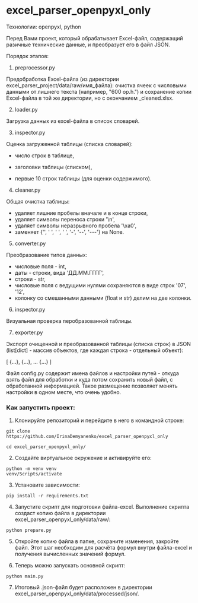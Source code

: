 # excel_parser_openpyxl_only
Технологии: openpyxl, python

Перед Вами проект, который обрабатывает Excel-файл, содержащий разичные технические данные, и преобразует его в файл JSON.

Порядок этапов:

1. preprocessor.py

Предобработка Excel-файла (из директории excel_parser_project/data/raw/имя_файла): очистка ячеек с числовыми данными от лишнего текста (например, "600 op.h.") и сохранение копии Excel-файла в той же директории, но с окончанием _cleaned.xlsx.

2. loader.py

Загрузка данных из excel-файла в список словарей.

3. inspector.py

Оценка загруженной таблицы (списка словарей):

- число строк в таблице,

- заголовки таблицы (списком),

- первые 10 строк таблицы (для оценки содержимого).

4. cleaner.py

Общая очистка таблицы:
- удаляет лишние пробелы вначале и в конце строки,
- удаляет символы переноса строки '\n',
- удаляет символы неразрывного пробела '\xa0',
- заменяет {'', ' ', '  ', '   ', '-', '--', '---'} на None.

5. converter.py

Преобразование типов данных:
- числовые поля - int,
- даты - строки, вида 'ДД.ММ.ГГГГ',
- строки - str,
- числовые поля с ведущими нулями сохраняются в виде строк '07', '12',
- колонку со смешанными данными (float и str) делим на две колонки.

6. inspector.py

Визуальная проверка перобразованной таблицы.

7. exporter.py

Экспорт очищенной и преобразованной таблицы (списка строк) в JSON (list[dict] - массив объектов, где каждая строка - отдельный объект):

[
    {...},
    {...},
    ...
    {...}
]

Файл config.py содержит имена файлов и настройки путей - откуда взять файл для обработки и куда потом сохранить новый файл, с обработанной информацией. Такое размещение позволяет менять настройки в одном месте, что очень удобно.

### Как запустить проект:

1. Клонируйте репозиторий и перейдите в него в командной строке:

```
git clone https://github.com/IrinaDemyanenko/excel_parser_openpyxl_only
```

```
cd excel_parser_openpyxl_only/
```

2. Создайте виртуальное окружение и активируйте его:

```
python -m venv venv
venv/Scripts/activate
```

3. Установите зависимости:
```
pip install -r requirements.txt
```

4. Запустите скрипт для подготовки файла-excel. Выполнение скрипта создаст копию файла в директории excel_parser_openpyxl_only/data/raw/:
```
python prepare.py
```

5. Откройте копию файла в папке, сохраните изменения,  закройте файл. Этот шаг необходим для расчёта формул внутри файла-excel и получения вычисленных значений формул.

6. Теперь можно запускать основной скрипт:
```
python main.py
```

7. Итоговый .json-файл будет расположен в директории excel_parser_openpyxl_only/data/processed/json/.
